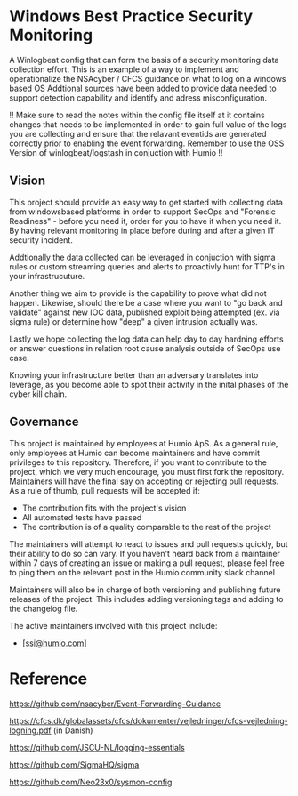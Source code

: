 # Windows Best Practice Security Monitoring
A Winlogbeat config that can form the basis of a security monitoring data collection effort.
This is an example of a way to implement and operationalize the NSAcyber / CFCS guidance on what to log on a windows based OS
Addtional sources have been added to provide data needed to support detection capability and identify and adress misconfiguration.

!! Make sure to read the notes within the config file itself at it contains changes that needs to be implemented in order to gain full value of the logs you are collecting and ensure that the relavant eventids are generated correctly prior to enabling the event forwarding. Remember to use the OSS Version of winlogbeat/logstash in conjuction with Humio !!

## Vision
This project should provide an easy way to get started with collecting data from windowsbased platforms in order to 
support SecOps and "Forensic Readiness" - before you need it, order for you to have it when you need it. By having relevant monitoring in place before during and after a given IT security incident.

Addtionally the data collected can be leveraged in conjuction with sigma rules or custom streaming queries and alerts to proactivly hunt for TTP's in your infrastrucuture. 

Another thing we aim to provide is the capability to prove what did not happen. Likewise, should there be a case where you want to "go back and validate" against new IOC data, published exploit being attempted (ex. via sigma rule) or determine how "deep" a given intrusion actually was.

Lastly we hope collecting the log data can help day to day hardning efforts or answer questions in relation root cause analysis outside of SecOps use case. 

Knowing your infrastructure better than an adversary translates into leverage, as you become able to spot their activity in the inital phases of the cyber kill chain.

## Governance
This project is maintained by employees at Humio ApS.
As a general rule, only employees at Humio can become maintainers and have commit privileges to this repository.
Therefore, if you want to contribute to the project, which we very much encourage, you must first fork the repository.
Maintainers will have the final say on accepting or rejecting pull requests.
As a rule of thumb, pull requests will be accepted if:
 
   * The contribution fits with the project's vision
   * All automated tests have passed
   * The contribution is of a quality comparable to the rest of the project
 
The maintainers will attempt to react to issues and pull requests quickly, but their ability to do so can vary.
If you haven't heard back from a maintainer within 7 days of creating an issue or making a pull request, please feel free to ping them on the relevant post in the Humio community slack channel

Maintainers will also be in charge of both versioning and publishing future releases of the project. This includes adding versioning tags and adding to the changelog file.
 
The active maintainers involved with this project include:
  
   * [ssi@humio.com]

# Reference
https://github.com/nsacyber/Event-Forwarding-Guidance

https://cfcs.dk/globalassets/cfcs/dokumenter/vejledninger/cfcs-vejledning-logning.pdf (in Danish)

https://github.com/JSCU-NL/logging-essentials

https://github.com/SigmaHQ/sigma

https://github.com/Neo23x0/sysmon-config
